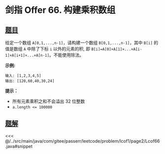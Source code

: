 # 剑指 Offer 66. 构建乘积数组

## [题目](https://leetcode.cn/problems/gou-jian-cheng-ji-shu-zu-lcof/)
给定一个数组 `A[0,1,...,n-1]`，请构建一个数组 `B[0,1,...,n-1]`，其中 `B[i]` 的值是数组 `A` 中除了下标 `i` 以外的元素的积, 即 `B[i]=A[0]×A[1]×...×A[i-1]×A[i+1]×...×A[n-1]`。不能使用除法。

**示例:**

```
输入: [1,2,3,4,5]
输出: [120,60,40,30,24]
```

**提示：**

* 所有元素乘积之和不会溢出 32 位整数
* `a.length <= 100000`


## [题解](https://github.com/PasseRR/JavaLeetCode/blob/master/src/main/java/com/gitee/passerr/leetcode/problem/lcof1/page2/Lcof66.java)

<<< @/../src/main/java/com/gitee/passerr/leetcode/problem/lcof1/page2/Lcof66.java#snippet
